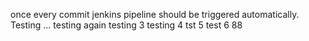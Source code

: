once every commit jenkins pipeline should be triggered automatically.
Testing ...
testing again
testing 3
testing 4
tst 5
test 6
88
